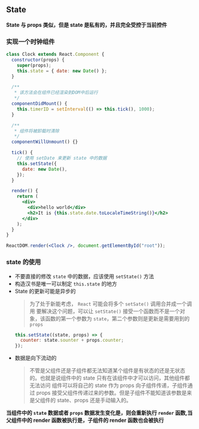 ## State

**State 与 props 类似，但是 state 是私有的，并且完全受控于当前控件**

### 实现一个时钟组件

```jsx
class Clock extends React.Component {
  constructor(props) {
    super(props);
    this.state = { date: new Date() };
  }

  /**
   * 该方法会在组件已经渲染到DOM中后运行
   */
  componentDidMount() {
    this.timerID = setInterval(() => this.tick(), 1000);
  }

  /**
   * 组件将被卸载时清除
   */
  componentWillUnmount() {}

  tick() {
    // 使用 setDate 来更新 state 中的数据
    this.setState({
      date: new Date(),
    });
  }

  render() {
    return (
      <div>
        <div>hello world</div>
        <h2>It is {this.state.date.toLocaleTimeString()}</h2>
      </div>
    );
  }
}

ReactDOM.render(<Clock />, document.getElementById("root"));
```

### state 的使用

- 不要直接的修改 `state` 中的数据，应该使用 `setState()` 方法
- 构造汉书是唯一可以制定 `this.state` 的地方
- State 的更新可能是异步的
  > 为了处于新能考虑， `React` 可能会将多个 `setSate()` 调用合并成一个调用
  > 要解决这个问题，可以让 `setState()` 接受一个函数而不是一个对象，该函数的第一个参数为 `state`，第二个参数则是更新是需要用到的 `props`
  ```jsx
  this.setState((state, props) => {
    counter: state.sounter + props.counter;
  });
  ```
- 数据是向下流动的
  > 不管是父组件还是子组件都无法知道某个组件是有状态的还是无状态的。也就是说组件中的 state 只有在该组件中才可以访问，其他组件都无法访问
  > 组件可以将自己的 state 作为 props 向子组件传递，子组件通过 props 接受父组件传递过来的参数。但是子组件不能知道该参数是来是父组件的 state、props 还是手动输入的。

**当组件中的 `state` 数据或者 `props` 数据发生变化是，则会重新执行 `render` 函数,当父组件中的 render 函数被执行是，子组件的 render 函数也会被执行**
